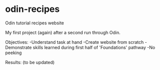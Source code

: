 # odin-recipes
Odin tutorial recipes website


My first project (again) after a second run through Odin.

Objectives:
-Understand task at hand
-Create website from scratch
-Demonstrate skills learned during first half of 'Foundations' pathway
-No peeking



Results:
(to be updated)
